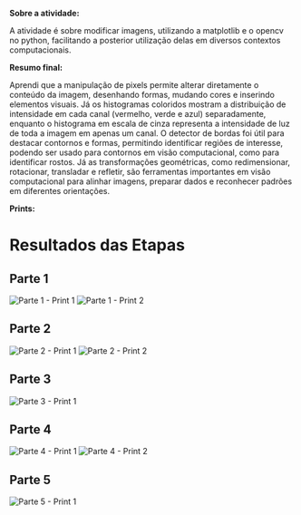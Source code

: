 **Sobre a atividade:**

A atividade é sobre modificar imagens, utilizando a matplotlib e o opencv no python, facilitando a posterior utilização delas em diversos contextos computacionais.

**Resumo final:**

Aprendi que a manipulação de pixels permite alterar diretamente o conteúdo da imagem, desenhando formas, mudando cores e inserindo elementos visuais. 
Já os histogramas coloridos mostram a distribuição de intensidade em cada canal (vermelho, verde e azul) separadamente, enquanto o histograma em escala de cinza representa a intensidade de luz de toda a imagem em apenas um canal. 
O detector de bordas foi útil para destacar contornos e formas, permitindo identificar regiões de interesse, podendo ser usado para contornos em visão computacional, como para identificar rostos. 
Já as transformações geométricas, como redimensionar, rotacionar, transladar e refletir, são ferramentas importantes em visão computacional para alinhar imagens, preparar dados e reconhecer padrões em diferentes orientações.

**Prints:**
# Resultados das Etapas

## Parte 1
![Parte 1 - Print 1](prints/parte1_print1.png)
![Parte 1 - Print 2](prints/parte1_print2.png)

## Parte 2
![Parte 2 - Print 1](prints/parte2_print1.png)
![Parte 2 - Print 2](prints/parte2_print2.png)

## Parte 3
![Parte 3 - Print 1](prints/parte3_print1.png)

## Parte 4
![Parte 4 - Print 1](prints/parte4_print1.png)
![Parte 4 - Print 2](prints/parte4_print2.png)

## Parte 5
![Parte 5 - Print 1](prints/parte5_print1.png)
